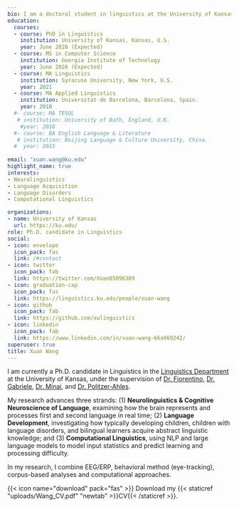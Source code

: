 ```yaml
---
bio: I am a doctoral student in linguistics at the University of Kansas. My research interests include psycholinguistics and neurolinguistics of first and second language acquisition and processing. 
education:
  courses:
  - course: PhD in Linguistics
    institution: University of Kansas, Kansas, U.S.
    year: June 2026 (Expected)
  - course: MS in Computer Science
    institution: Georgia Institute of Technology
    year: June 2026 (Expected)
  - course: MA Linguistics
    institution: Syracuse University, New York, U.S.
    year: 2021
  - course: MA Applied Linguistics
    institution: Universitat de Barcelona, Barcelona, Spain.
    year: 2018
  #- course: MA TESOL
   # institution: University of Bath, England, U.K.
    #year: 2016
  #- course: BA English Language & Literature
   # institution: Beijing Language & Culture University, China.
  #  year: 2015
    
email: "xuan.wang@ku.edu"
highlight_name: true
interests:
- Neurolinguistics
- Language Acquisition
- Language Disorders
- Computational Linguistics

organizations:
- name: University of Kansas
  url: https://ku.edu/
role: Ph.D. candidate in Linguistics
social:
- icon: envelope
  icon_pack: fas
  link: /#contact
- icon: twitter
  icon_pack: fab
  link: https://twitter.com/Xuan85096389
- icon: graduation-cap
  icon_pack: fas
  link: https://linguistics.ku.edu/people/xuan-wang
- icon: github
  icon_pack: fab
  link: https://github.com/xwlinguistics
- icon: linkedin
  icon_pack: fab
  link: https://www.linkedin.com/in/xuan-wang-66a969242/
superuser: true
title: Xuan Wang
---
```


I am currently a Ph.D. candidate in Linguistics in the [Linguistics Department](https://linguistics.ku.edu) at the University of Kansas, under the supervision of [Dr. Fiorentino](https://linguistics.ku.edu/people/robert-fiorentino), [Dr. Gabriele](https://linguistics.ku.edu/people/alison-gabriele), [Dr. Minai](https://linguistics.ku.edu/people/utako-minai), and [Dr. Politzer-Ahles](https://politzerahles.github.io). 

My research advances three strands: (1) **Neurolinguistics & Cognitive Neuroscience of Language**, examining how the brain represents and processes first and second language in real time; (2) **Language Development**, investigating how typically developing children, children with language disorders, and bilingual learners acquire abstract linguistic knowledge; and (3) **Computational Linguistics**, using NLP and large language models to model input statistics and predict learning and processing difficulty.

In my research, I combine EEG/ERP, behavioral method (eye-tracking), corpus-based analyses and computational approaches.

{{< icon name="download" pack="fas" >}} Download my {{< staticref "uploads/Wang_CV.pdf" "newtab" >}}CV{{< /staticref >}}.
